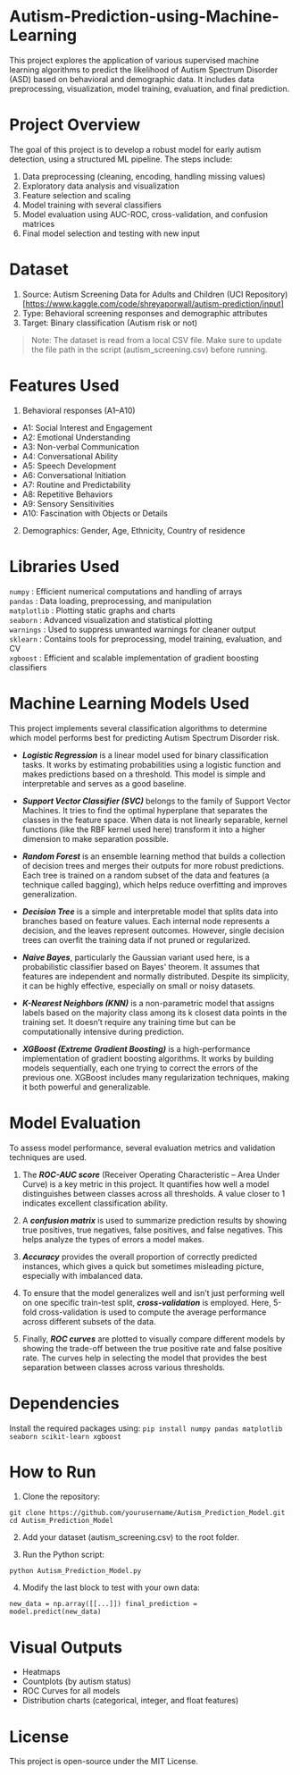 # Autism-Prediction-using-Machine-Learning
This project explores the application of various supervised machine learning algorithms to predict the likelihood of Autism Spectrum Disorder (ASD) based on behavioral and demographic data. It includes data preprocessing, visualization, model training, evaluation, and final prediction.

# Project Overview
The goal of this project is to develop a robust model for early autism detection, using a structured ML pipeline. The steps include:

1. Data preprocessing (cleaning, encoding, handling missing values)
2. Exploratory data analysis and visualization
3. Feature selection and scaling
4. Model training with several classifiers
5. Model evaluation using AUC-ROC, cross-validation, and confusion matrices
6. Final model selection and testing with new input

# Dataset
1. Source: Autism Screening Data for Adults and Children (UCI Repository) [https://www.kaggle.com/code/shreyaporwall/autism-prediction/input]
2. Type: Behavioral screening responses and demographic attributes
3. Target: Binary classification (Autism risk or not)

> Note: The dataset is read from a local CSV file. Make sure to update the file path in the script (autism_screening.csv) before running.

# Features Used
1. Behavioral responses (A1–A10)
- A1: Social Interest and Engagement
- A2: Emotional Understanding
- A3: Non-verbal Communication
- A4: Conversational Ability
- A5: Speech Development
- A6: Conversational Initiation
- A7: Routine and Predictability
- A8: Repetitive Behaviors
- A9: Sensory Sensitivities
- A10: Fascination with Objects or Details

2. Demographics: Gender, Age, Ethnicity, Country of residence

# Libraries Used         
  `numpy`        : Efficient numerical computations and handling of arrays                 
  `pandas`       : Data loading, preprocessing, and manipulation                           
  `matplotlib`   : Plotting static graphs and charts                                       
  `seaborn`      : Advanced visualization and statistical plotting                         
  `warnings`     : Used to suppress unwanted warnings for cleaner output                   
  `sklearn`      : Contains tools for preprocessing, model training, evaluation, and CV    
  `xgboost`      : Efficient and scalable implementation of gradient boosting classifiers  

# Machine Learning Models Used

This project implements several classification algorithms to determine which model performs best for predicting Autism Spectrum Disorder risk.

- ***Logistic Regression*** is a linear model used for binary classification tasks. It works by estimating probabilities using a logistic function and makes predictions based on a threshold. This model is simple and interpretable and serves as a good baseline.

- ***Support Vector Classifier (SVC)*** belongs to the family of Support Vector Machines. It tries to find the optimal hyperplane that separates the classes in the feature space. When data is not linearly separable, kernel functions (like the RBF kernel used here) transform it into a higher dimension to make separation possible.

- ***Random Forest*** is an ensemble learning method that builds a collection of decision trees and merges their outputs for more robust predictions. Each tree is trained on a random subset of the data and features (a technique called bagging), which helps reduce overfitting and improves generalization.

- ***Decision Tree*** is a simple and interpretable model that splits data into branches based on feature values. Each internal node represents a decision, and the leaves represent outcomes. However, single decision trees can overfit the training data if not pruned or regularized.

- ***Naive Bayes***, particularly the Gaussian variant used here, is a probabilistic classifier based on Bayes' theorem. It assumes that features are independent and normally distributed. Despite its simplicity, it can be highly effective, especially on small or noisy datasets.

- ***K-Nearest Neighbors (KNN)*** is a non-parametric model that assigns labels based on the majority class among its k closest data points in the training set. It doesn’t require any training time but can be computationally intensive during prediction.

- ***XGBoost (Extreme Gradient Boosting)*** is a high-performance implementation of gradient boosting algorithms. It works by building models sequentially, each one trying to correct the errors of the previous one. XGBoost includes many regularization techniques, making it both powerful and generalizable.

# Model Evaluation

To assess model performance, several evaluation metrics and validation techniques are used.

1. The ***ROC-AUC score*** (Receiver Operating Characteristic – Area Under Curve) is a key metric in this project. It quantifies how well a model distinguishes between classes across all thresholds. A value closer to 1 indicates excellent classification ability.

2. A ***confusion matrix*** is used to summarize prediction results by showing true positives, true negatives, false positives, and false negatives. This helps analyze the types of errors a model makes.

3. ***Accuracy*** provides the overall proportion of correctly predicted instances, which gives a quick but sometimes misleading picture, especially with imbalanced data.

4. To ensure that the model generalizes well and isn’t just performing well on one specific train-test split, ***cross-validation*** is employed. Here, 5-fold cross-validation is used to compute the average performance across different subsets of the data.

5. Finally, ***ROC curves*** are plotted to visually compare different models by showing the trade-off between the true positive rate and false positive rate. The curves help in selecting the model that provides the best separation between classes across various thresholds.

# Dependencies
Install the required packages using:
`pip install numpy pandas matplotlib seaborn scikit-learn xgboost`

# How to Run
1. Clone the repository:

`git clone https://github.com/yourusername/Autism_Prediction_Model.git
cd Autism_Prediction_Model`

2. Add your dataset (autism_screening.csv) to the root folder.

3. Run the Python script:

`python Autism_Prediction_Model.py`

4. Modify the last block to test with your own data:

`new_data = np.array([[...]])
final_prediction = model.predict(new_data)`

# Visual Outputs
- Heatmaps
- Countplots (by autism status)
- ROC Curves for all models
- Distribution charts (categorical, integer, and float features)
  
# License
This project is open-source under the MIT License.
